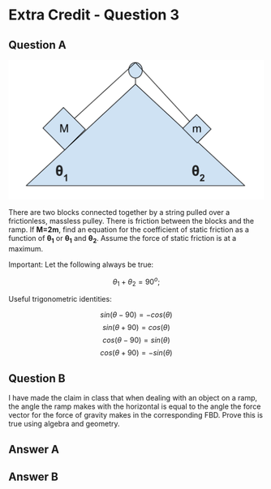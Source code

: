 <script type="text/javascript" src="http://cdn.mathjax.org/mathjax/latest/MathJax.js?config=default"></script>

# Extra Credit - Question 3

## Question A

![Physics Question Image](physics_question_3.png)

There are two blocks connected together by a string pulled over a frictionless, massless pulley. There is friction between the blocks and the ramp. If **M=2m**, find an equation for the coefficient of static friction as a function of **&theta;<sub>1</sub>** or **&theta;<sub>1</sub>** and **&theta;<sub>2</sub>**. Assume the force of static friction is at a maximum.

Important: Let the following always be true: 

$$\theta_{1}+\theta_{2}=90^{o};$$


Useful trigonometric identities:

$$sin(\theta-90)= -cos(\theta)$$
$$sin(\theta+90)= cos(\theta)$$
$$cos(\theta-90)= sin(\theta)$$
$$cos(\theta+90)= -sin(\theta)$$

## Question B

I have made the claim in class that when dealing with an object on a ramp, the angle the ramp makes with the horizontal is equal to the angle the force vector for the force of gravity makes in the corresponding FBD. Prove this is true using algebra and geometry.

## Answer A

## Answer B